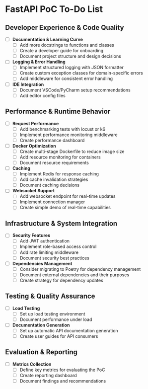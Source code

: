 # FastAPI PoC To-Do List

## Developer Experience & Code Quality

- [ ] **Documentation & Learning Curve**
  - [ ] Add more docstrings to functions and classes
  - [ ] Create a developer guide for onboarding
  - [ ] Document project structure and design decisions

- [ ] **Logging & Error Handling**
  - [ ] Implement structured logging with JSON formatter
  - [ ] Create custom exception classes for domain-specific errors
  - [ ] Add middleware for consistent error handling

- [ ] **IDE Integration**
  - [ ] Document VSCode/PyCharm setup recommendations
  - [ ] Add editor config files

## Performance & Runtime Behavior

- [ ] **Request Performance**
  - [ ] Add benchmarking tests with locust or k6
  - [ ] Implement performance monitoring middleware
  - [ ] Create performance dashboard

- [ ] **Docker Optimization**
  - [ ] Create multi-stage Dockerfile to reduce image size
  - [ ] Add resource monitoring for containers
  - [ ] Document resource requirements

- [ ] **Caching**
  - [ ] Implement Redis for response caching
  - [ ] Add cache invalidation strategies
  - [ ] Document caching decisions

- [ ] **Websocket Support**
  - [ ] Add websocket endpoint for real-time updates
  - [ ] Implement connection manager
  - [ ] Create simple demo of real-time capabilities

## Infrastructure & System Integration

- [ ] **Security Features**
  - [ ] Add JWT authentication
  - [ ] Implement role-based access control
  - [ ] Add rate limiting middleware
  - [ ] Document security best practices

- [ ] **Dependencies Management**
  - [ ] Consider migrating to Poetry for dependency management
  - [ ] Document external dependencies and their purposes
  - [ ] Create strategy for dependency updates

## Testing & Quality Assurance

- [ ] **Load Testing**
  - [ ] Set up load testing environment
  - [ ] Document performance under load

- [ ] **Documentation Generation**
  - [ ] Set up automatic API documentation generation
  - [ ] Create user guides for API consumers

## Evaluation & Reporting

- [ ] **Metrics Collection**
  - [ ] Define key metrics for evaluating the PoC
  - [ ] Create reporting dashboard
  - [ ] Document findings and recommendations 